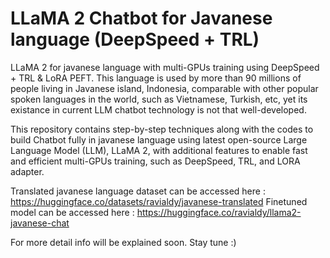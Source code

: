 # LLaMA 2 Chatbot for Javanese language (DeepSpeed + TRL)

LLaMA 2 for javanese language with multi-GPUs training using DeepSpeed + TRL & LoRA PEFT. This language is used by more than 90 millions of people living in Javanese island, Indonesia, comparable with other popular spoken languages in the world, such as Vietnamese, Turkish, etc, yet its existance in current LLM chatbot technology is not that well-developed. 

This repository contains step-by-step techniques along with the codes to build Chatbot fully in javanese language using latest open-source Large Language Model (LLM), LLaMA 2, with additional features to enable fast and efficient multi-GPUs training, such as DeepSpeed, TRL, and LORA adapter. 

Translated javanese language dataset can be accessed here : https://huggingface.co/datasets/ravialdy/javanese-translated 
Finetuned model can be accessed here : https://huggingface.co/ravialdy/llama2-javanese-chat 

For more detail info will be explained soon. Stay tune :)